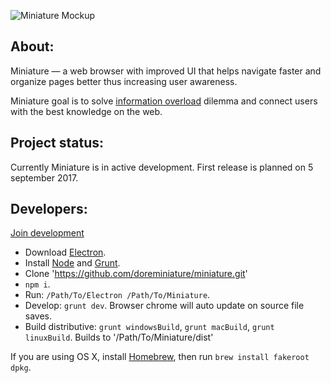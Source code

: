 ![Miniature Mockup](https://i.imgur.com/9Rshss4.png)

About:
------

Miniature — a web browser with improved UI that helps navigate faster and organize pages better thus increasing user awareness.

Miniature goal is to solve [information overload](https://en.wikipedia.org/wiki/Information_overload) dilemma and connect users with the best knowledge on the web.


Project status:
------

Currently Miniature is in active development. First release is planned on 5 september 2017.


Developers:
------

[Join development](mailto:doreminiature@gmail.com)

* Download [Electron](https://github.com/electron/electron/releases).
* Install [Node](https://nodejs.org) and [Grunt](http://gruntjs.com).
* Clone 'https://github.com/doreminiature/miniature.git'
* `npm i`.
* Run: `/Path/To/Electron /Path/To/Miniature`.
* Develop: `grunt dev`. Browser chrome will auto update on source file saves.
* Build distributive: `grunt windowsBuild`, `grunt macBuild`, `grunt linuxBuild`. Builds to '/Path/To/Miniature/dist'

If you are using OS X, install [Homebrew](http://brew.sh), then run `brew install fakeroot dpkg`.